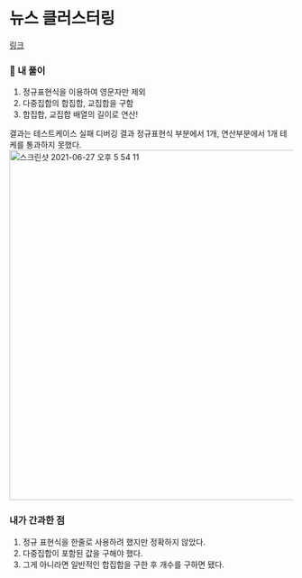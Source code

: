 # 뉴스 클러스터링

[링크](https://programmers.co.kr/learn/courses/30/lessons/12949)

### 📌 내 풀이

1. 정규표현식을 이용하여 영문자만 제외
2. 다중집합의 합집합, 교집합을 구함
3. 합집합, 교집합 배열의 길이로 연산!

결과는 테스트케이스 실패
디버깅 결과 정규표현식 부분에서 1개, 연산부분에서 1개 테케를 통과하지 못했다.
<img width="622" alt="스크린샷 2021-06-27 오후 5 54 11" src="https://user-images.githubusercontent.com/71919983/123540128-5a8a6a00-d778-11eb-8307-d5b4046479c4.png">

### 내가 간과한 점

1. 정규 표현식을 한줄로 사용하려 했지만 정확하지 않았다.
1. 다중집합이 포함된 값을 구해야 했다.
1. 그게 아니라면 일반적인 합집합을 구한 후 개수를 구하면 됐다.

